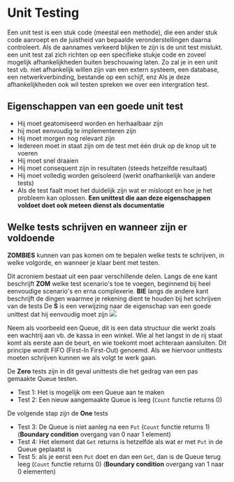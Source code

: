 # Unit Testing
Een unit test is een stuk code (meestal een methode), die een ander stuk code aanroept en de juistheid van bepaalde veronderstellingen daarna controleert. Als de aannames verkeerd blijken te zijn is de unit test mislukt. 
een unit test zal zich richten op een specifieke stukje code en zoveel mogelijk afhankelijkheden buiten beschouwing laten. Zo zal je in een unit test vb. niet afhankelijk willen zijn van een extern systeem, een database, een netwerkverbinding, bestande op een schijf, enz
Als je deze afhankelijkheden ook wil testen spreken we over een intergration test.

## Eigenschappen van een goede unit test
- Hij moet geatomiseerd worden en herhaalbaar zijn
- hij moet eenvoudig te implementeren zijn
- Hij moet morgen nog relevant zijn
- Iedereen moet in staat zijn om de test met één druk op de knop uit te voeren
- Hij moet snel draaien
- Hij moet consequent zijn in resultaten (steeds hetzelfde resultaat)
- Hij moet volledig worden geïsoleerd (werkt onafhankelijk van andere tests)
- Als de test faalt moet het duidelijk zijn wat er misloopt en hoe je het probleem kan oplossen.
**Een unittest die aan deze eigenschappen voldoet doet ook meteen dienst als documentatie**

## Welke tests schrijven en wanneer zijn er voldoende
**ZOMBIES** kunnen van pas komen om te bepalen welke tests te schrijven, in welke volgorde, en wanneer je klaar bent met testen.

Dit acroniem bestaat uit een paar verschillende delen. 
Langs de ene kant beschrijft **ZOM** welke test scenario's toe te voegen, beginnend bij heel eenvoudige scenario's en erna complexerie.
**BIE** langs de andere kant beschrijft de dingen waarmee je rekening dient te houden bij het schrijven van de tests
De **S** is een verwijzing naar de eigenschap van een goede unittest dat hij eenvoudig moet zijn
![](https://apwt.gitbook.io/~gitbook/image?url=https%3A%2F%2Fblog.wingman-sw.com%2Ffiles%2Fimg%2Fzombies-2D.png&width=768&dpr=4&quality=100&sign=ae2d7d3&sv=1)

Neem als voorbeeld een Queue, dit is een data structuur die werkt zoals een wachtrij aan vb. de kassa in een winkel. Wie al het langst in de rij staat komt als eerste aan de beurt, en wie toekomt moet achteraan aansluiten. Dit principe wordt FIFO (First-In First-Out) genoemd. Als we hiervoor unittests moeten schrijven kunnen we als volgt te werk gaan.

De **Zero** tests zijn in dit geval unittests die het gedrag van een pas gemaakte Queue testen.
- Test 1: Het is mogelijk om een Queue aan te maken
- Test 2: Een nieuw aangemaakte Queue is leeg (`Count` functie returns 0)

De volgende stap zijn de **One** tests
- Test 3: De Queue is niet aanleg na een `Put` (`Count` functie returns 1) (**Boundary condition** overgang van 0 naar 1 element)
- Test 4: Het element dat `Get` returns is hetzelfde als wat er met `Put` in de Queue geplaatst is
- Test 5: als je eerst een `Put` doet en dan een `Get`, dan is de Queue terug leeg (`Count` functie returns 0) (**Boundary condition** overgang van 1 naar 0 elementen)